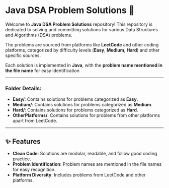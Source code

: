 # Java DSA Problem Solutions 🚀  

Welcome to  **Java DSA Problem Solutions** repository! This repository is dedicated to solving and committing solutions for various Data Structures and Algorithms (DSA) problems.  

The problems are sourced from platforms like **LeetCode** and other coding platforms, categorized by difficulty levels (**Easy**, **Medium**, **Hard**) and other specific sources.  

Each solution is implemented in **Java**, with the **problem name mentioned in the file name** for easy identification  

---

### Folder Details:

- **Easy/**: Contains solutions for problems categorized as **Easy**.  
- **Medium/**: Contains solutions for problems categorized as **Medium**.  
- **Hard/**: Contains solutions for problems categorized as **Hard**.  
- **OtherPlatforms/**: Contains solutions for problems from other platforms apart from LeetCode. 

  

---

## ✨ Features  
 
- **Clean Code**: Solutions are modular, readable, and follow good coding practice.  
- **Problem Identification**: Problem names are mentioned in the file names for easy recognition.  
- **Platform Diversity**: Includes problems from LeetCode and other platforms.  






